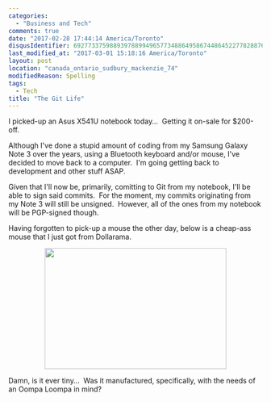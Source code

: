 ```yaml
---
categories:
  - "Business and Tech"
comments: true
date: "2017-02-28 17:44:14 America/Toronto"
disqusIdentifier: 6927733759889397889949657734886495867448645227782887672962555343592575362762394268694628388662577878
last_modified_at: "2017-03-01 15:18:16 America/Toronto"
layout: post
location: "canada_ontario_sudbury_mackenzie_74"
modifiedReason: Spelling
tags:
  - Tech
title: "The Git Life"
---
```


<p>
  I picked-up an Asus X541U notebook today&hellip;&nbsp; Getting it on-sale for $200-off.
</p>
<p>
  Although I've done a stupid amount of coding from my Samsung Galaxy Note 3 over the years, using a Bluetooth keyboard and/or mouse, I've decided to move back
  to a computer.&nbsp; I'm going getting back to development and other stuff ASAP.
</p>
<!-- excerptBreak -->
<p>
  Given that I'll now be, primarily, comitting to Git from my notebook, I'll be able to sign said commits.&nbsp; For the moment, my commits originating from my
  Note 3 will still be unsigned.&nbsp; However, all of the ones from my notebook will be PGP-signed though.
</p>
<p>
  Having forgotten to pick-up a mouse the other day, below is a cheap-ass mouse that I just got from Dollarama.
</p>
<p>
  <a href="{{ site.uri.assets }}/blog/2017/02/28/the-git-life/2017-03-01_09-44-00_03-02.jpeg" rel="me" target="_blank" title="">
    <img
      alt="" height="240" src="{{ site.uri.assets }}/blog/2017/02/28/the-git-life/2017-03-01_09-44-00_360x240.jpg"
      style="border: 0px; display: block; margin-left: auto; margin-right: auto;" width="360" />
  </a>
</p>
<p>
  Damn, is it ever tiny&hellip;&nbsp; Was it manufactured, specifically, with the needs of an Oompa Loompa in mind?
</p>
